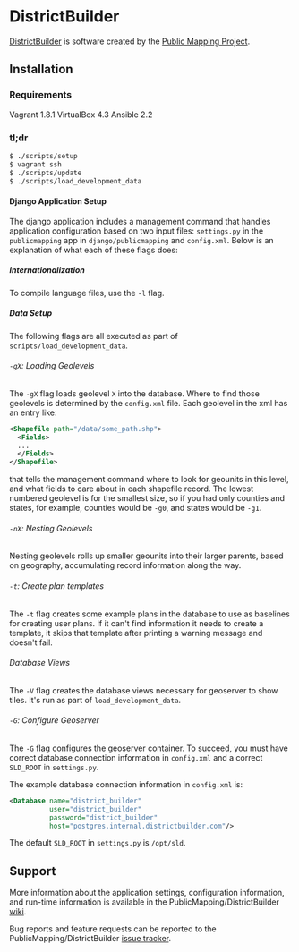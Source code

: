 DistrictBuilder
===============

[DistrictBuilder](http://www.districtbuilder.org/) is software created by the [Public Mapping Project](http://www.publicmapping.org/resources/software).


Installation
------------

### Requirements ###

Vagrant 1.8.1
VirtualBox 4.3
Ansible 2.2

### tl;dr ###

```bash
$ ./scripts/setup
$ vagrant ssh
$ ./scripts/update
$ ./scripts/load_development_data
```

#### Django Application Setup ####

The django application includes a management command that handles application configuration
based on two input files: `settings.py` in the `publicmapping` app in `django/publicmapping`
and `config.xml`. Below is an explanation of what each of these flags does:

##### Internationalization #####

To compile language files, use the `-l` flag.

##### Data Setup #####

The following flags are all executed as part of `scripts/load_development_data`.

###### `-gX`: Loading Geolevels ######

The `-gX` flag loads geolevel `X` into the database. Where to find those geolevels is determined
by the `config.xml` file. Each geolevel in the xml has an entry like:

```xml
<Shapefile path="/data/some_path.shp">
  <Fields>
  ...
  </Fields>
</Shapefile>
```

that tells the management command where to look for geounits in this level, and what fields to
care about in each shapefile record. The lowest numbered geolevel is for the smallest size, so
if you had only counties and states, for example, counties would be `-g0`, and states would be
`-g1`.

###### `-nX`: Nesting Geolevels ######

Nesting geolevels rolls up smaller geounits into their larger parents, based on geography,
accumulating record information along the way.

###### `-t`: Create plan templates ######

The `-t` flag creates some example plans in the database to use as baselines for creating user
plans. If it can't find information it needs to create a template, it skips that template after
printing a warning message and doesn't fail.

###### Database Views ######

The `-V` flag creates the database views necessary for geoserver to show tiles. It's run as part
of `load_development_data`.


###### `-G`: Configure Geoserver ######

The `-G` flag configures the geoserver container. To succeed, you must have correct database
connection information in `config.xml` and a correct `SLD_ROOT` in `settings.py`.

The example database connection information in `config.xml` is:

```xml
<Database name="district_builder"
          user="district_builder"
          password="district_builder"
          host="postgres.internal.districtbuilder.com"/>
```

The default `SLD_ROOT` in `settings.py` is `/opt/sld`.

Support
-------

More information about the application settings, configuration information, and run-time information is available in the PublicMapping/DistrictBuilder [wiki](https://github.com/PublicMapping/DistrictBuilder/wiki).

Bug reports and feature requests can be reported to the PublicMapping/DistrictBuilder [issue tracker](https://github.com/PublicMapping/DistrictBuilder/issues).

